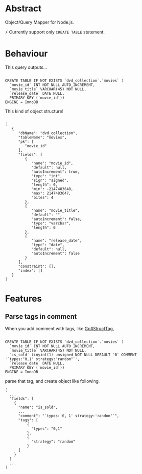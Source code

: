 # Abstract

Object/Query Mapper for Node.js.

:zap: Currently support only `CREATE TABLE` statement.

# Behaviour

This query outputs...

```

CREATE TABLE IF NOT EXISTS `dvd_collection`.`movies` (
  `movie_id` INT NOT NULL AUTO_INCREMENT,
  `movie_title` VARCHAR(45) NOT NULL,
  `release_date` DATE NULL,
  PRIMARY KEY (`movie_id`))
ENGINE = InnoDB

```

This kind of object structure!

```

[
   {
      "dbName": "dvd_collection",
      "tableName": "movies",
      "pk": [
         "movie_id"
      ],
      "fields": [
         {
            "name": "movie_id",
            "default": null,
            "autoIncrement": true,
            "type": "int",
            "sign": "signed",
            "length": 0,
            "min": -2147483648,
            "max": 2147483647,
            "bites": 4
         },
         {
            "name": "movie_title",
            "default": "",
            "autoIncrement": false,
            "type": "varchar",
            "length": 0
         },
         {
            "name": "release_date",
            "type": "date",
            "default": null,
            "autoIncrement": false
         }
      ],
      "constraint": [],
      "index": []
   }
]

```

# Features

## Parse tags in comment

When you add comment with tags, like [Go#StructTag](https://golang.org/pkg/reflect/#example_StructTag), 

```

CREATE TABLE IF NOT EXISTS `dvd_collection`.`movies` (
  `movie_id` INT NOT NULL AUTO_INCREMENT,
  `movie_title` VARCHAR(45) NOT NULL,
  `is_sold` tinyint(1) unsigned NOT NULL DEFAULT '0' COMMENT '`types:"0,1" strategy:"random"`',
  `release_date` DATE NULL,
  PRIMARY KEY (`movie_id`))
ENGINE = InnoDB

```

parse that tag, and create object like following.

```
[
  ...
  "fields": [
    {
      "name": "is_sold",
      ...
      "comment": "`types:'0, 1' strategy:'random'`",
      "tags": [
          {
            "types": "0,1"
          },
          {
            "strategy": "random"
          }
      ]
    }
  ]
  ...
]
```